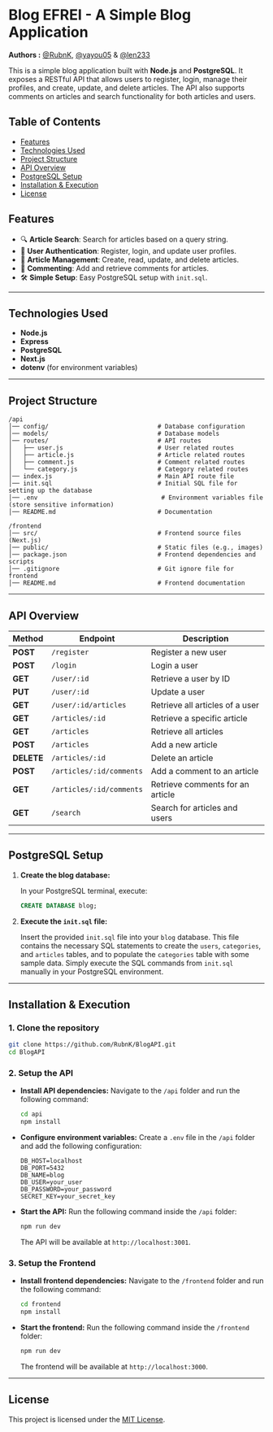 # Blog EFREI - A Simple Blog Application

**Authors :** [@RubnK](https://github.com/RubnK), [@yayou05](https://github.com/yayou05) & [@len233](https://github.com/len233)

This is a simple blog application built with **Node.js** and **PostgreSQL**. It exposes a RESTful API that allows users to register, login, manage their profiles, and create, update, and delete articles. The API also supports comments on articles and search functionality for both articles and users.

## Table of Contents
- [Features](#features)
- [Technologies Used](#technologies-used)
- [Project Structure](#project-structure)
- [API Overview](#api-overview)
- [PostgreSQL Setup](#postgresql-setup)
- [Installation & Execution](#installation--execution)
- [License](#license)

## Features

- 🔍 **Article Search**: Search for articles based on a query string.
- 🚪 **User Authentication**: Register, login, and update user profiles.
- 📄 **Article Management**: Create, read, update, and delete articles.
- 💬 **Commenting**: Add and retrieve comments for articles.
- 🛠 **Simple Setup**: Easy PostgreSQL setup with `init.sql`.

---

## Technologies Used

- **Node.js**
- **Express**
- **PostgreSQL**
- **Next.js**
- **dotenv** (for environment variables)

---

## Project Structure
```
/api
│── config/                              # Database configuration
│── models/                              # Database models
│── routes/                              # API routes
│   ├── user.js                          # User related routes
│   ├── article.js                       # Article related routes
│   ├── comment.js                       # Comment related routes
│   └── category.js                      # Category related routes
│── index.js                             # Main API route file
│── init.sql                             # Initial SQL file for setting up the database
│── .env                                  # Environment variables file (store sensitive information)
│── README.md                            # Documentation

/frontend
│── src/                                 # Frontend source files (Next.js)
│── public/                              # Static files (e.g., images)
│── package.json                         # Frontend dependencies and scripts
│── .gitignore                           # Git ignore file for frontend
│── README.md                            # Frontend documentation
```

---

## API Overview

| Method       | Endpoint                | Description                           |
|--------------|-------------------------|---------------------------------------|
| **POST**     | `/register`             | Register a new user                  |
| **POST**     | `/login`                | Login a user                         |
| **GET**      | `/user/:id`             | Retrieve a user by ID                |
| **PUT**      | `/user/:id`             | Update a user                        |
| **GET**      | `/user/:id/articles`    | Retrieve all articles of a user      |
| **GET**      | `/articles/:id`         | Retrieve a specific article          |
| **GET**      | `/articles`             | Retrieve all articles                |
| **POST**     | `/articles`             | Add a new article                    |
| **DELETE**   | `/articles/:id`         | Delete an article                    |
| **POST**     | `/articles/:id/comments`| Add a comment to an article          |
| **GET**      | `/articles/:id/comments`| Retrieve comments for an article     |
| **GET**      | `/search`               | Search for articles and users        |

---

## PostgreSQL Setup

1. **Create the blog database:**

   In your PostgreSQL terminal, execute:
   ```sql
   CREATE DATABASE blog;
   ```

2. **Execute the `init.sql` file:**

   Insert the provided `init.sql` file into your `blog` database. This file contains the necessary SQL statements to create the `users`, `categories`, and `articles` tables, and to populate the `categories` table with some sample data. Simply execute the SQL commands from `init.sql` manually in your PostgreSQL environment.

---

## Installation & Execution

### 1. Clone the repository
```sh
git clone https://github.com/RubnK/BlogAPI.git
cd BlogAPI
```

### 2. Setup the API

- **Install API dependencies:**
  Navigate to the `/api` folder and run the following command:
  ```sh
  cd api
  npm install
  ```

- **Configure environment variables:**
  Create a `.env` file in the `/api` folder and add the following configuration:
  ```
  DB_HOST=localhost
  DB_PORT=5432
  DB_NAME=blog
  DB_USER=your_user
  DB_PASSWORD=your_password
  SECRET_KEY=your_secret_key
  ```

- **Start the API:**
  Run the following command inside the `/api` folder:
  ```sh
  npm run dev
  ```
  The API will be available at `http://localhost:3001`.

### 3. Setup the Frontend

- **Install frontend dependencies:**
  Navigate to the `/frontend` folder and run the following command:
  ```sh
  cd frontend
  npm install
  ```

- **Start the frontend:**
  Run the following command inside the `/frontend` folder:
  ```sh
  npm run dev
  ```
  The frontend will be available at `http://localhost:3000`.

---

## License

This project is licensed under the [MIT License](LICENSE).
